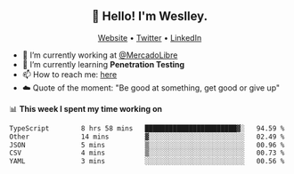 <h2 align="center">👋 Hello! I'm Weslley.</h2>
<p align="center">
  <a href="http://weslleyneri.com.br">Website</a> •
  <a href="https://twitter.com/Weslley_Neri">Twitter</a> •
  <a href="https://www.linkedin.com/in/weslley-neri-3658908b">LinkedIn</a>
</p>


- 🔭 I’m currently working at [@MercadoLibre](https://github.com/mercadolibre)
- 🌱 I’m currently learning **Penetration Testing**
- 📫 How to reach me: [here](mailto:weslley39@gmail.com)
- ☁️ Quote of the moment: "Be good at something, get good or give up"

📊 **This week I spent my time working on**
<!--START_SECTION:waka-->

```txt
TypeScript        8 hrs 58 mins   ███████████████████████▓░   94.59 %
Other             14 mins         ▓░░░░░░░░░░░░░░░░░░░░░░░░   02.49 %
JSON              5 mins          ▒░░░░░░░░░░░░░░░░░░░░░░░░   00.96 %
CSV               4 mins          ▒░░░░░░░░░░░░░░░░░░░░░░░░   00.73 %
YAML              3 mins          ░░░░░░░░░░░░░░░░░░░░░░░░░   00.56 %
```

<!--END_SECTION:waka-->

<!-- Inspired by https://github.com/gruselhaus/gruselhaus -->